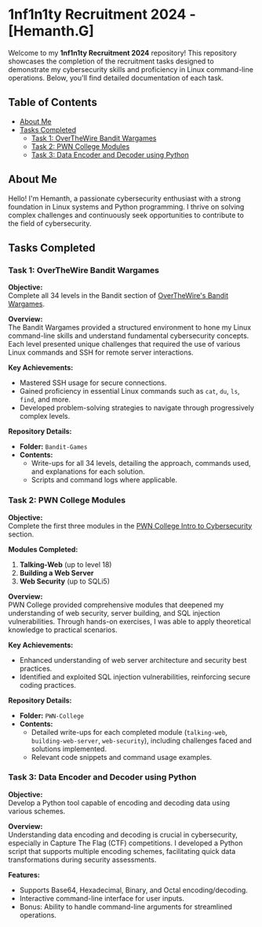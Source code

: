# 1nf1n1ty Recruitment 2024 - [Hemanth.G]

Welcome to my **1nf1n1ty Recruitment 2024** repository! This repository showcases the completion of the recruitment tasks designed to demonstrate my cybersecurity skills and proficiency in Linux command-line operations. Below, you'll find detailed documentation of each task.

## Table of Contents

- [About Me](#about-me)
- [Tasks Completed](#tasks-completed)
  - [Task 1: OverTheWire Bandit Wargames](#task-1-overthewire-bandit-wargames)
  - [Task 2: PWN College Modules](#task-2-pwn-college-modules)
  - [Task 3: Data Encoder and Decoder using Python](#task-3-data-encoder-and-decoder-using-python)

## About Me

Hello! I'm Hemanth, a passionate cybersecurity enthusiast with a strong foundation in Linux systems and Python programming. I thrive on solving complex challenges and continuously seek opportunities to contribute to the field of cybersecurity.

## Tasks Completed

### Task 1: OverTheWire Bandit Wargames

**Objective:**  
Complete all 34 levels in the Bandit section of [OverTheWire's Bandit Wargames](https://overthewire.org/wargames/bandit/).

**Overview:**  
The Bandit Wargames provided a structured environment to hone my Linux command-line skills and understand fundamental cybersecurity concepts. Each level presented unique challenges that required the use of various Linux commands and SSH for remote server interactions.

**Key Achievements:**
- Mastered SSH usage for secure connections.
- Gained proficiency in essential Linux commands such as `cat`, `du`, `ls`, `find`, and more.
- Developed problem-solving strategies to navigate through progressively complex levels.

**Repository Details:**
- **Folder:** `Bandit-Games`
- **Contents:**  
  - Write-ups for all 34 levels, detailing the approach, commands used, and explanations for each solution.
  - Scripts and command logs where applicable.

### Task 2: PWN College Modules

**Objective:**  
Complete the first three modules in the [PWN College Intro to Cybersecurity](https://pwn.college/intro-to-cybersecurity/) section.

**Modules Completed:**
1. **Talking-Web** (up to level 18)
2. **Building a Web Server**
3. **Web Security** (up to SQLi5)

**Overview:**  
PWN College provided comprehensive modules that deepened my understanding of web security, server building, and SQL injection vulnerabilities. Through hands-on exercises, I was able to apply theoretical knowledge to practical scenarios.

**Key Achievements:**
- Enhanced understanding of web server architecture and security best practices.
- Identified and exploited SQL injection vulnerabilities, reinforcing secure coding practices.

**Repository Details:**
- **Folder:** `PWN-College`
- **Contents:**  
  - Detailed write-ups for each completed module (`talking-web`, `building-web-server`, `web-security`), including challenges faced and solutions implemented.
  - Relevant code snippets and command usage examples.

### Task 3: Data Encoder and Decoder using Python

**Objective:**  
Develop a Python tool capable of encoding and decoding data using various schemes.

**Overview:**  
Understanding data encoding and decoding is crucial in cybersecurity, especially in Capture The Flag (CTF) competitions. I developed a Python script that supports multiple encoding schemes, facilitating quick data transformations during security assessments.

**Features:**
- Supports Base64, Hexadecimal, Binary, and Octal encoding/decoding.
- Interactive command-line interface for user inputs.
- Bonus: Ability to handle command-line arguments for streamlined operations.


